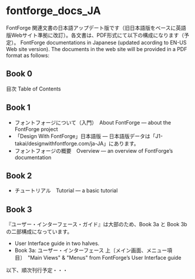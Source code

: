 # fontforge_docs_JA
FontForge 関連文書の日本語アップデート版です（旧日本語版をベースに英語版Webサイト準拠に改訂）。各文書は、PDF形式にて以下の構成になります（予定）。
FontForge documentations in Japanese (updated acording to EN-US Web site version). The documents in the web site will be provided in a PDF format as follows:

## Book 0
目次
Table of Contents

## Book 1
+ フォントフォージについて（入門）　About FontForge — about the FontForge project
+ 「Design With FontForge」日本語版 — 日本語版データは「J1-takai/designwithfontforge.com/ja-JA」にあります。
+ フォントフォージの概要　Overview — an overview of FontForge’s documentation

## Book 2
+ チュートリアル　Tutorial — a basic tutorial

## Book 3
『ユーザー・インターフェース・ガイド』は大部のため、Book 3a と Book 3b の二部構成になっています。
+ User Interface guide in two halves.
+ Book 3a: ユーザー・インターフェース 上〔メイン画面、メニュー項目〕　"Main Views" & "Menus" from FontForge’s User Interface guide

以下、順次刊行予定・・・
